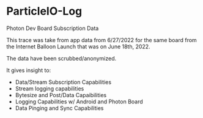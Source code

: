 # ParticleIO-Log
Photon Dev Board Subscription Data

This trace was take from app data from 6/27/2022 for the same board from the Internet Balloon Launch that was on June 18th, 2022.

The data have been scrubbed/anonymized.

It gives insight to:
- Data/Stream Subscription Capabilities
- Stream logging capabilities
- Bytesize and Post/Data Capaibilities
- Logging Capabilities w/ Android and Photon Board
- Data Pinging and Sync Capabilities
